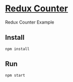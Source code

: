 # [Redux Counter](https://github.com/play-js/react-playground/tree/master/redux-counter)
Redux Counter Example

## Install
```
npm install
```

## Run
```
npm start
```